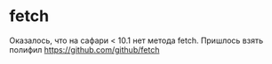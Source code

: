 # fetch

Оказалось, что на сафари < 10.1 нет метода fetch.
Пришлось взять полифил https://github.com/github/fetch
